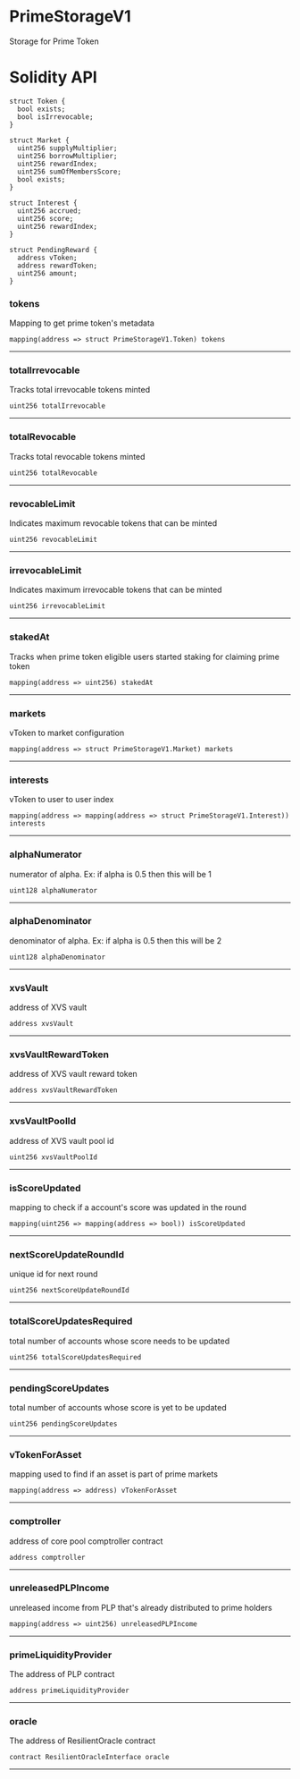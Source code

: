 # PrimeStorageV1
Storage for Prime Token

# Solidity API

```solidity
struct Token {
  bool exists;
  bool isIrrevocable;
}
```

```solidity
struct Market {
  uint256 supplyMultiplier;
  uint256 borrowMultiplier;
  uint256 rewardIndex;
  uint256 sumOfMembersScore;
  bool exists;
}
```

```solidity
struct Interest {
  uint256 accrued;
  uint256 score;
  uint256 rewardIndex;
}
```

```solidity
struct PendingReward {
  address vToken;
  address rewardToken;
  uint256 amount;
}
```

### tokens

Mapping to get prime token's metadata

```solidity
mapping(address => struct PrimeStorageV1.Token) tokens
```

- - -

### totalIrrevocable

Tracks total irrevocable tokens minted

```solidity
uint256 totalIrrevocable
```

- - -

### totalRevocable

Tracks total revocable tokens minted

```solidity
uint256 totalRevocable
```

- - -

### revocableLimit

Indicates maximum revocable tokens that can be minted

```solidity
uint256 revocableLimit
```

- - -

### irrevocableLimit

Indicates maximum irrevocable tokens that can be minted

```solidity
uint256 irrevocableLimit
```

- - -

### stakedAt

Tracks when prime token eligible users started staking for claiming prime token

```solidity
mapping(address => uint256) stakedAt
```

- - -

### markets

vToken to market configuration

```solidity
mapping(address => struct PrimeStorageV1.Market) markets
```

- - -

### interests

vToken to user to user index

```solidity
mapping(address => mapping(address => struct PrimeStorageV1.Interest)) interests
```

- - -

### alphaNumerator

numerator of alpha. Ex: if alpha is 0.5 then this will be 1

```solidity
uint128 alphaNumerator
```

- - -

### alphaDenominator

denominator of alpha. Ex: if alpha is 0.5 then this will be 2

```solidity
uint128 alphaDenominator
```

- - -

### xvsVault

address of XVS vault

```solidity
address xvsVault
```

- - -

### xvsVaultRewardToken

address of XVS vault reward token

```solidity
address xvsVaultRewardToken
```

- - -

### xvsVaultPoolId

address of XVS vault pool id

```solidity
uint256 xvsVaultPoolId
```

- - -

### isScoreUpdated

mapping to check if a account's score was updated in the round

```solidity
mapping(uint256 => mapping(address => bool)) isScoreUpdated
```

- - -

### nextScoreUpdateRoundId

unique id for next round

```solidity
uint256 nextScoreUpdateRoundId
```

- - -

### totalScoreUpdatesRequired

total number of accounts whose score needs to be updated

```solidity
uint256 totalScoreUpdatesRequired
```

- - -

### pendingScoreUpdates

total number of accounts whose score is yet to be updated

```solidity
uint256 pendingScoreUpdates
```

- - -

### vTokenForAsset

mapping used to find if an asset is part of prime markets

```solidity
mapping(address => address) vTokenForAsset
```

- - -

### comptroller

address of core pool comptroller contract

```solidity
address comptroller
```

- - -

### unreleasedPLPIncome

unreleased income from PLP that's already distributed to prime holders

```solidity
mapping(address => uint256) unreleasedPLPIncome
```

- - -

### primeLiquidityProvider

The address of PLP contract

```solidity
address primeLiquidityProvider
```

- - -

### oracle

The address of ResilientOracle contract

```solidity
contract ResilientOracleInterface oracle
```

- - -

